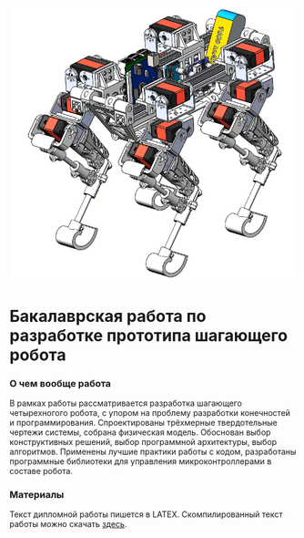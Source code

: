 ![Robot drawings](https://github.com/tonykolomeytsev/bachelor-level/raw/master/diploma/chapter_mechanics_construction/figure23.png)

# Бакалаврская работа по разработке прототипа шагающего робота

### О чем вообще работа

В рамках работы рассматривается разработка шагающего четырехногого робота, с упором на проблему разработки конечностей и программирования. Спроектированы трёхмерные твердотельные чертежи системы, собрана физическая модель. Обоснован выбор конструктивных решений, выбор программной архитектуры, выбор алгоритмов. Применены лучшие практики работы с кодом, разработаны программные библиотеки для управления микроконтроллерами в составе робота.

### Материалы

Текст дипломной работы пишется в LATEX. Скомпилированный текст работы можно скачать [здесь](https://github.com/tonykolomeytsev/bachelor-level/raw/master/diploma/index.pdf).

